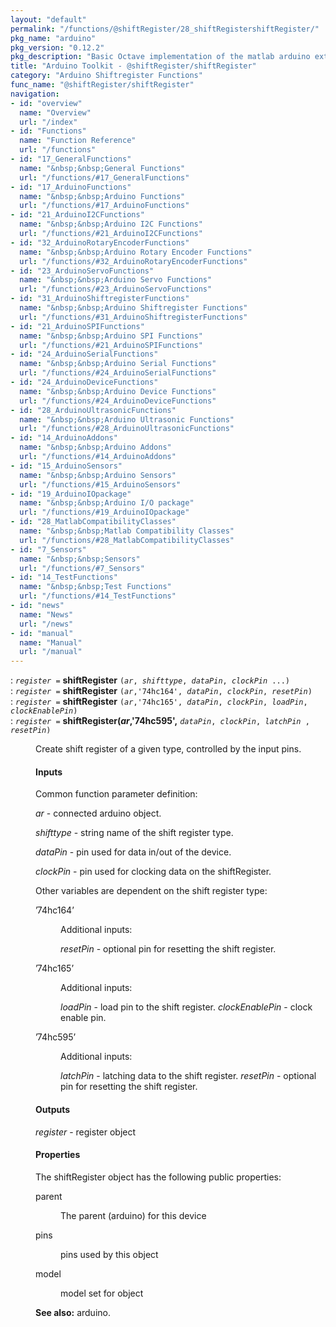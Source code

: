 ```yaml
---
layout: "default"
permalink: "/functions/@shiftRegister/28_shiftRegistershiftRegister/"
pkg_name: "arduino"
pkg_version: "0.12.2"
pkg_description: "Basic Octave implementation of the matlab arduino extension,  allowing communication to a programmed arduino board to control its  hardware."
title: "Arduino Toolkit - @shiftRegister/shiftRegister"
category: "Arduino Shiftregister Functions"
func_name: "@shiftRegister/shiftRegister"
navigation:
- id: "overview"
  name: "Overview"
  url: "/index"
- id: "Functions"
  name: "Function Reference"
  url: "/functions"
- id: "17_GeneralFunctions"
  name: "&nbsp;&nbsp;General Functions"
  url: "/functions/#17_GeneralFunctions"
- id: "17_ArduinoFunctions"
  name: "&nbsp;&nbsp;Arduino Functions"
  url: "/functions/#17_ArduinoFunctions"
- id: "21_ArduinoI2CFunctions"
  name: "&nbsp;&nbsp;Arduino I2C Functions"
  url: "/functions/#21_ArduinoI2CFunctions"
- id: "32_ArduinoRotaryEncoderFunctions"
  name: "&nbsp;&nbsp;Arduino Rotary Encoder Functions"
  url: "/functions/#32_ArduinoRotaryEncoderFunctions"
- id: "23_ArduinoServoFunctions"
  name: "&nbsp;&nbsp;Arduino Servo Functions"
  url: "/functions/#23_ArduinoServoFunctions"
- id: "31_ArduinoShiftregisterFunctions"
  name: "&nbsp;&nbsp;Arduino Shiftregister Functions"
  url: "/functions/#31_ArduinoShiftregisterFunctions"
- id: "21_ArduinoSPIFunctions"
  name: "&nbsp;&nbsp;Arduino SPI Functions"
  url: "/functions/#21_ArduinoSPIFunctions"
- id: "24_ArduinoSerialFunctions"
  name: "&nbsp;&nbsp;Arduino Serial Functions"
  url: "/functions/#24_ArduinoSerialFunctions"
- id: "24_ArduinoDeviceFunctions"
  name: "&nbsp;&nbsp;Arduino Device Functions"
  url: "/functions/#24_ArduinoDeviceFunctions"
- id: "28_ArduinoUltrasonicFunctions"
  name: "&nbsp;&nbsp;Arduino Ultrasonic Functions"
  url: "/functions/#28_ArduinoUltrasonicFunctions"
- id: "14_ArduinoAddons"
  name: "&nbsp;&nbsp;Arduino Addons"
  url: "/functions/#14_ArduinoAddons"
- id: "15_ArduinoSensors"
  name: "&nbsp;&nbsp;Arduino Sensors"
  url: "/functions/#15_ArduinoSensors"
- id: "19_ArduinoIOpackage"
  name: "&nbsp;&nbsp;Arduino I/O package"
  url: "/functions/#19_ArduinoIOpackage"
- id: "28_MatlabCompatibilityClasses"
  name: "&nbsp;&nbsp;Matlab Compatibility Classes"
  url: "/functions/#28_MatlabCompatibilityClasses"
- id: "7_Sensors"
  name: "&nbsp;&nbsp;Sensors"
  url: "/functions/#7_Sensors"
- id: "14_TestFunctions"
  name: "&nbsp;&nbsp;Test Functions"
  url: "/functions/#14_TestFunctions"
- id: "news"
  name: "News"
  url: "/news"
- id: "manual"
  name: "Manual"
  url: "/manual"
---
```

<dl class="first-deftypefn">
<dt class="deftypefn" id="index-shiftRegister"><span class="category-def">: </span><span><code class="def-type"><var class="var">register</var> =</code> <strong class="def-name">shiftRegister</strong> <code class="def-code-arguments">(<var class="var">ar</var>, <var class="var">shifttype</var>, <var class="var">dataPin</var>, <var class="var">clockPin</var> ...)</code><a class="copiable-link" href="#index-shiftRegister"></a></span></dt>
<dt class="deftypefnx def-cmd-deftypefn" id="index-shiftRegister-1"><span class="category-def">: </span><span><code class="def-type"><var class="var">register</var> =</code> <strong class="def-name">shiftRegister</strong> <code class="def-code-arguments">(<var class="var">ar</var>,'74hc164', <var class="var">dataPin</var>, <var class="var">clockPin</var>, <var class="var">resetPin</var>)</code><a class="copiable-link" href="#index-shiftRegister-1"></a></span></dt>
<dt class="deftypefnx def-cmd-deftypefn" id="index-shiftRegister-2"><span class="category-def">: </span><span><code class="def-type"><var class="var">register</var> =</code> <strong class="def-name">shiftRegister</strong> <code class="def-code-arguments">(<var class="var">ar</var>,'74hc165', <var class="var">dataPin</var>, <var class="var">clockPin</var>, <var class="var">loadPin</var>, <var class="var">clockEnablePin</var>)</code><a class="copiable-link" href="#index-shiftRegister-2"></a></span></dt>
<dt class="deftypefnx def-cmd-deftypefn" id="index-shiftRegister_0028ar_002c_002774hc595_0027_002c"><span class="category-def">: </span><span><code class="def-type"><var class="var">register</var> =</code> <strong class="def-name">shiftRegister(<var class="var">ar</var>,'74hc595',</strong> <code class="def-code-arguments"><var class="var">dataPin</var>, <var class="var">clockPin</var>, <var class="var">latchPin</var> , <var class="var">resetPin</var>)</code><a class="copiable-link" href="#index-shiftRegister_0028ar_002c_002774hc595_0027_002c"></a></span></dt>
<dd><p>Create shift register of a given type, controlled by the input pins.
</p>
<h4 class="subsubheading" id="Inputs"><span>Inputs<a class="copiable-link" href="#Inputs"></a></span></h4>
<p>Common function parameter definition:
</p>
<p><var class="var">ar</var> - connected arduino object.
</p>
<p><var class="var">shifttype</var> - string name of the shift register type.
</p>
<p><var class="var">dataPin</var> - pin used for data in/out of the device.
</p>
<p><var class="var">clockPin</var> - pin used for clocking data on the shiftRegister.
</p>

<p>Other variables are dependent on the shift register type:
 </p><dl class="table">
<dt>&rsquo;74hc164&rsquo;</dt>
<dd><p>Additional inputs:
</p>
<p><var class="var">resetPin</var> - optional  pin for resetting the shift register.
</p>
</dd>
<dt>&rsquo;74hc165&rsquo;</dt>
<dd><p>Additional inputs:
</p>
<p><var class="var">loadPin</var> - load pin to the shift register.
 <var class="var">clockEnablePin</var> - clock enable pin.
</p>
</dd>
<dt>&rsquo;74hc595&rsquo;</dt>
<dd><p>Additional inputs:
</p>
<p><var class="var">latchPin</var> - latching data to the shift register.
 <var class="var">resetPin</var> - optional pin for resetting the shift register.
</p>
</dd>
</dl>

<h4 class="subsubheading" id="Outputs"><span>Outputs<a class="copiable-link" href="#Outputs"></a></span></h4>
<p><var class="var">register</var> - register object
</p>
<h4 class="subsubheading" id="Properties"><span>Properties<a class="copiable-link" href="#Properties"></a></span></h4>
<p>The shiftRegister object has the following public properties:
 </p><dl class="table">
<dt>parent</dt>
<dd><p>The parent (arduino) for this device
 </p></dd>
<dt>pins</dt>
<dd><p>pins used by this object
 </p></dd>
<dt>model</dt>
<dd><p>model set for object
 </p></dd>
</dl>


<p><strong class="strong">See also:</strong> arduino.
 </p></dd></dl>